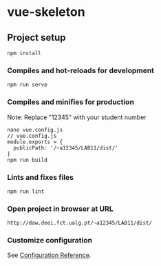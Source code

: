 # vue-skeleton

## Project setup
```
npm install
```

### Compiles and hot-reloads for development
```
npm run serve
```

### Compiles and minifies for production
Note: Replace "12345" with your student number
```
nano vue.config.js
// vue.config.js
module.exports = {
  publicPath: '/~a12345/LAB11/dist/'
}
npm run build
```

### Lints and fixes files
```
npm run lint
```

### Open project in browser at URL
```
http://daw.deei.fct.ualg.pt/~a12345/LAB11/dist/
```

### Customize configuration
See [Configuration Reference](https://cli.vuejs.org/config/).
